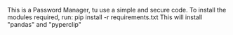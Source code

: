This is a Password Manager, tu use a simple and secure code. 
To install the modules required, run:
pip install -r requirements.txt
This will install "pandas" and "pyperclip"

